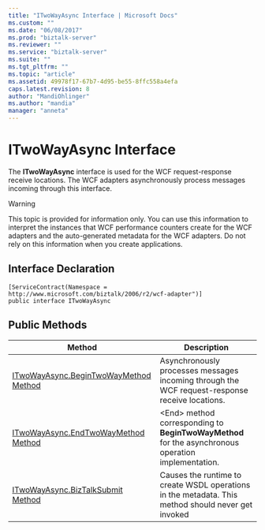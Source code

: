```yaml
---
title: "ITwoWayAsync Interface | Microsoft Docs"
ms.custom: ""
ms.date: "06/08/2017"
ms.prod: "biztalk-server"
ms.reviewer: ""
ms.service: "biztalk-server"
ms.suite: ""
ms.tgt_pltfrm: ""
ms.topic: "article"
ms.assetid: 49978f17-67b7-4d95-be55-8ffc558a4efa
caps.latest.revision: 8
author: "MandiOhlinger"
ms.author: "mandia"
manager: "anneta"
---
```

# ITwoWayAsync Interface
The **ITwoWayAsync** interface is used for the WCF request-response receive locations. The WCF adapters asynchronously process messages incoming through this interface.  
  
> [!WARNING]
>  This topic is provided for information only. You can use this information to interpret the instances that WCF performance counters create for the WCF adapters and the auto-generated metadata for the WCF adapters. Do not rely on this information when you create applications.  
  
## Interface Declaration  
  
```  
[ServiceContract(Namespace = http://www.microsoft.com/biztalk/2006/r2/wcf-adapter")]  
public interface ITwoWayAsync  
```  
  
## Public Methods  
  
|Method|Description|  
|------------|-----------------|  
|[ITwoWayAsync.BeginTwoWayMethod Method](../core/itwowayasync-begintwowaymethod-method.md)|Asynchronously processes messages incoming through the WCF request-response receive locations.|  
|[ITwoWayAsync.EndTwoWayMethod Method](../core/itwowayasync-endtwowaymethod-method.md)|\<End> method corresponding to **BeginTwoWayMethod** for the asynchronous operation implementation.|  
|[ITwoWayAsync.BizTalkSubmit Method](../core/itwowayasync-biztalksubmit-method.md)|Causes the runtime to create WSDL operations in the metadata. This method should never get invoked|